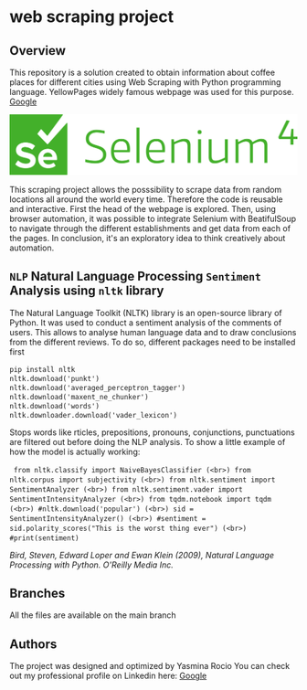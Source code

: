 # web scraping project
 
## Overview
This repository is a solution created to obtain information about coffee places for different cities using Web Scraping with Python programming language. YellowPages widely famous webpage was used for this purpose. <a href="https://www.yellowpages.com/" target="_blank">Google</a>


![alt text](https://github.com/yasmina-99/web-scraping-project/blob/main/selenium_4_logo.png?raw=true)


This scraping project allows the posssibility to scrape data from random locations all around the world every time. Therefore the code is reusable and interactive. First the head of the webpage is explored. Then, using browser automation, it was possible to integrate Selenium with BeatifulSoup to navigate through the different establishments and get data from each of the pages. In conclusion, it's an exploratory idea to think creatively about automation.

## `NLP` Natural Language Processing `Sentiment` Analysis using `nltk` library 

The Natural Language Toolkit (NLTK) library is an open-source library of Python. It was used to conduct a sentiment analysis of the comments of users. This allows to analyse human language data and to draw conclusions from the different reviews. To do so, different packages need to be installed first

``` 
pip install nltk
nltk.download('punkt')
nltk.download('averaged_perceptron_tagger')
nltk.download('maxent_ne_chunker')
nltk.download('words')
nltk.downloader.download('vader_lexicon')
```

Stops words like rticles, prepositions, pronouns, conjunctions, punctuations are filtered out before doing the NLP analysis. To show a little example of how the model is actually working:

``
from nltk.classify import NaiveBayesClassifier (<br>)
from nltk.corpus import subjectivity (<br>)
from nltk.sentiment import SentimentAnalyzer (<br>)
from nltk.sentiment.vader import SentimentIntensityAnalyzer (<br>)
from tqdm.notebook import tqdm (<br>)
#nltk.download('popular') (<br>)
sid = SentimentIntensityAnalyzer() (<br>)
#sentiment = sid.polarity_scores("This is the worst thing ever") (<br>)
#print(sentiment)``


*Bird, Steven, Edward Loper and Ewan Klein (2009), Natural Language Processing with Python. O'Reilly Media Inc.*

## Branches
All the files are available on the main branch 

## Authors 

The project was designed and optimized by Yasmina Rocio 
You can check out my professional profile on Linkedin here: <a href="https://www.linkedin.com/in/yasmina-rocio-luzardo/" target="_blank">Google</a>
